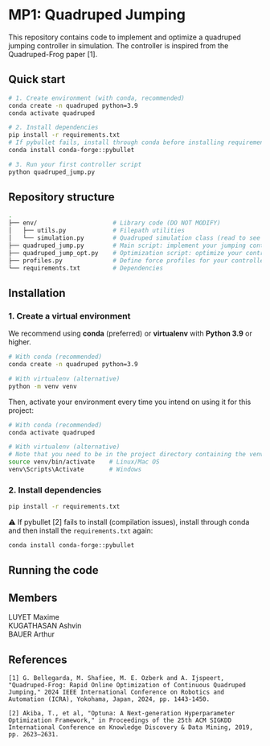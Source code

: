# MP1: Quadruped Jumping

This repository contains code to implement and optimize a quadruped jumping controller in simulation.
The controller is inspired from the Quadruped-Frog paper [1].

## Quick start 

```bash
# 1. Create environment (with conda, recommended)
conda create -n quadruped python=3.9
conda activate quadruped

# 2. Install dependencies
pip install -r requirements.txt
# If pybullet fails, install through conda before installing requirements again:
conda install conda-forge::pybullet

# 3. Run your first controller script
python quadruped_jump.py
```

## Repository structure

```bash
.
├── env/                     # Library code (DO NOT MODIFY)
│   ├── utils.py             # Filepath utilities
│   └── simulation.py        # Quadruped simulation class (read to see available functions)
├── quadruped_jump.py        # Main script: implement your jumping controller here
├── quadruped_jump_opt.py    # Optimization script: optimize your controller with Optuna
├── profiles.py              # Define force profiles for your controller
└── requirements.txt         # Dependencies
```

## Installation

### 1. Create a virtual environment

We recommend using **conda** (preferred) or **virtualenv** with **Python 3.9** or higher.

```bash
# With conda (recommended)
conda create -n quadruped python=3.9

# With virtualenv (alternative)
python -m venv venv
```

Then, activate your environment every time you intend on using it for this project:

```bash
# With conda (recommended)
conda activate quadruped

# With virtualenv (alternative)
# Note that you need to be in the project directory containing the venv/ folder
source venv/bin/activate    # Linux/Mac OS
venv\Scripts\Activate       # Windows
```

### 2. Install dependencies


```bash
pip install -r requirements.txt
```

⚠️ If pybullet [2] fails to install (compilation issues), install through conda and then install the `requirements.txt` again:

```bash
conda install conda-forge::pybullet
```

## Running the code



## Members
LUYET Maxime <br>
KUGATHASAN Ashvin <br>
BAUER Arthur


## References

```
[1] G. Bellegarda, M. Shafiee, M. E. Özberk and A. Ijspeert, "Quadruped-Frog: Rapid Online Optimization of Continuous Quadruped Jumping," 2024 IEEE International Conference on Robotics and Automation (ICRA), Yokohama, Japan, 2024, pp. 1443-1450.

[2] Akiba, T., et al, "Optuna: A Next-generation Hyperparameter Optimization Framework," in Proceedings of the 25th ACM SIGKDD International Conference on Knowledge Discovery & Data Mining, 2019, pp. 2623–2631.
```
